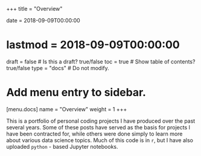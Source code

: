 +++
title = "Overview"

date = 2018-09-09T00:00:00
  # lastmod = 2018-09-09T00:00:00

draft = false  # Is this a draft? true/false
toc = true  # Show table of contents? true/false
type = "docs"  # Do not modify.

  # Add menu entry to sidebar.
[menu.docs]
name = "Overview"
weight = 1
+++

This is a portfolio of personal coding projects I have produced over the past several years. Some of these posts have served as the basis for projects I have been contracted for, while others were done simply to learn more about various data science topics. Much of this code is in `r`, but I have also uploaded `python` - based Jupyter notebooks. 
